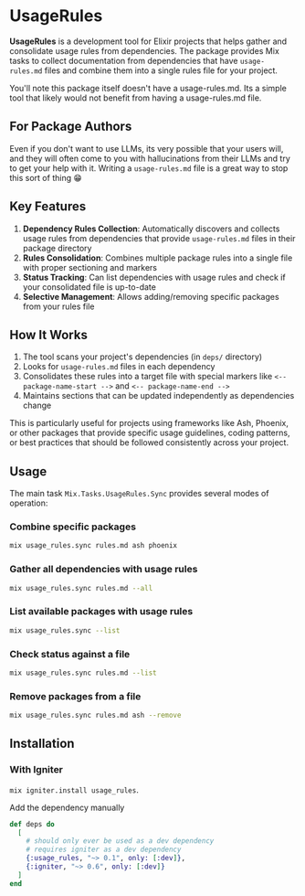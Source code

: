 # UsageRules

**UsageRules** is a development tool for Elixir projects that helps gather and consolidate usage rules from dependencies. The package provides Mix tasks to collect documentation from dependencies that have `usage-rules.md` files and combine them into a single rules file for your project.

You'll note this package itself doesn't have a usage-rules.md. Its a simple tool that likely would not benefit from having a usage-rules.md file.

## For Package Authors

Even if you don't want to use LLMs, its very possible that your users will, and they will often come to you with hallucinations from their LLMs and try to get your help with it. Writing a `usage-rules.md` file is a great way to stop this sort of thing 😁

## Key Features

1. **Dependency Rules Collection**: Automatically discovers and collects usage rules from dependencies that provide `usage-rules.md` files in their package directory
2. **Rules Consolidation**: Combines multiple package rules into a single file with proper sectioning and markers
3. **Status Tracking**: Can list dependencies with usage rules and check if your consolidated file is up-to-date
4. **Selective Management**: Allows adding/removing specific packages from your rules file

## How It Works

1. The tool scans your project's dependencies (in `deps/` directory)
2. Looks for `usage-rules.md` files in each dependency
3. Consolidates these rules into a target file with special markers like `<-- package-name-start -->` and `<-- package-name-end -->`
4. Maintains sections that can be updated independently as dependencies change

This is particularly useful for projects using frameworks like Ash, Phoenix, or other packages that provide specific usage guidelines, coding patterns, or best practices that should be followed consistently across your project.

## Usage

The main task `Mix.Tasks.UsageRules.Sync` provides several modes of operation:

### Combine specific packages
```sh
mix usage_rules.sync rules.md ash phoenix
```

### Gather all dependencies with usage rules
```sh
mix usage_rules.sync rules.md --all
```

### List available packages with usage rules
```sh
mix usage_rules.sync --list
```

### Check status against a file
```sh
mix usage_rules.sync rules.md --list
```

### Remove packages from a file
```sh
mix usage_rules.sync rules.md ash --remove
```

## Installation

### With Igniter

`mix igniter.install usage_rules`.

Add the dependency manually

```elixir
def deps do
  [
    # should only ever be used as a dev dependency
    # requires igniter as a dev dependency
    {:usage_rules, "~> 0.1", only: [:dev]},
    {:igniter, "~> 0.6", only: [:dev]}
  ]
end
```
